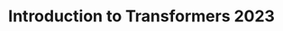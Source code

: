 ---
title: "Introduction to Transformers 2023"
pdf: "/pdfs/slides/Intro_to_Transformers_2023.pdf"
layout: pdf
excludeFromBlog: true
---
